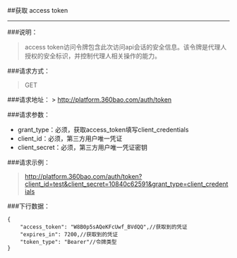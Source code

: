 ##获取 access token

------------

###说明：
> access token访问令牌包含此次访问api会话的安全信息。该令牌是代理人授权的安全标识，并控制代理人相关操作的能力。

###请求方式：
> GET

###请求地址：
    > http://platform.360bao.com/auth/token

###请求参数：
> 
  * grant_type：必须，获取access_token填写client_credentials
  * client_id：必须，第三方用户唯一凭证
  * client_secret：必须，第三方用户唯一凭证密钥
 
###请求示例：
> http://platform.360bao.com/auth/token?client_id=test&client_secret=10840c62591&grant_type=client_credentials

###下行数据：
```
{
    "access_token": "W8B0p5sAQeKFcUwf_BVdQQ",//获取到的凭证
    "expires_in": 7200,//获取到的凭证
    "token_type": "Bearer"//令牌类型
}
```




